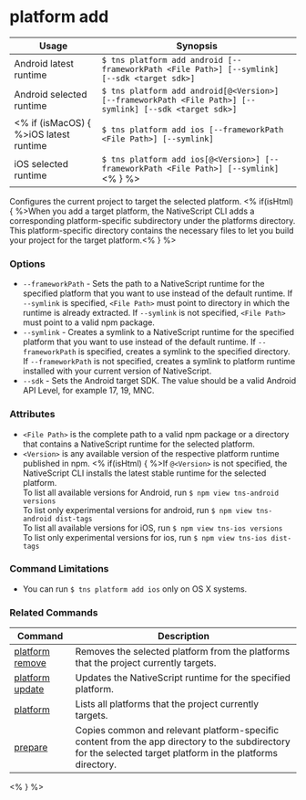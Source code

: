 platform add
==========

Usage | Synopsis
------|-------
Android latest runtime | `$ tns platform add android [--frameworkPath <File Path>] [--symlink] [--sdk <target sdk>]`
Android selected runtime | `$ tns platform add android[@<Version>] [--frameworkPath <File Path>] [--symlink] [--sdk <target sdk>]`
<% if (isMacOS) { %>iOS latest runtime | `$ tns platform add ios [--frameworkPath <File Path>] [--symlink]`
iOS selected runtime | `$ tns platform add ios[@<Version>] [--frameworkPath <File Path>] [--symlink]`<% } %>

Configures the current project to target the selected platform. <% if(isHtml) { %>When you add a target platform, the NativeScript CLI adds a corresponding platform-specific subdirectory under the platforms directory. This platform-specific directory contains the necessary files to let you build your project for the target platform.<% } %> 

### Options
* `--frameworkPath` - Sets the path to a NativeScript runtime for the specified platform that you want to use instead of the default runtime. If `--symlink` is specified, `<File Path>` must point to directory in which the runtime is already extracted. If `--symlink` is not specified, `<File Path>` must point to a valid npm package. 
* `--symlink` - Creates a symlink to a NativeScript runtime for the specified platform that you want to use instead of the default runtime. If `--frameworkPath` is specified, creates a symlink to the specified directory. If `--frameworkPath` is not specified, creates a symlink to platform runtime installed with your current version of NativeScript.
* `--sdk` - Sets the Android target SDK. The value should be a valid Android API Level, for example 17, 19, MNC.

### Attributes
* `<File Path>` is the complete path to a valid npm package or a directory that contains a NativeScript runtime for the selected platform.
* `<Version>` is any available version of the respective platform runtime published in npm. <% if(isHtml) { %>If `@<Version>` is not specified, the NativeScript CLI installs the latest stable runtime for the selected platform.  
To list all available versions for Android, run `$ npm view tns-android versions`  
To list only experimental versions for android, run `$ npm view tns-android dist-tags`  
To list all available versions for iOS, run `$ npm view tns-ios versions`  
To list only experimental versions for ios, run `$ npm view tns-ios dist-tags` 

### Command Limitations

* You can run `$ tns platform add ios` only on OS X systems.

### Related Commands

Command | Description
----------|----------
[platform remove](platform-remove.html) | Removes the selected platform from the platforms that the project currently targets.
[platform update](platform-update.html) | Updates the NativeScript runtime for the specified platform.
[platform](platform.html) | Lists all platforms that the project currently targets.
[prepare](prepare.html) | Copies common and relevant platform-specific content from the app directory to the subdirectory for the selected target platform in the platforms directory.
<% } %>